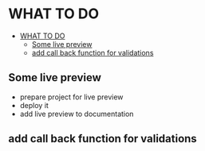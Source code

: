 # WHAT TO DO

- [WHAT TO DO](#what-to-do)
  - [Some live preview](#some-live-preview)
  - [add call back function for validations](#add-call-back-function-for-validations)

## Some live preview

- prepare project for live preview
- deploy it
- add live preview to documentation

## add call back function for validations
